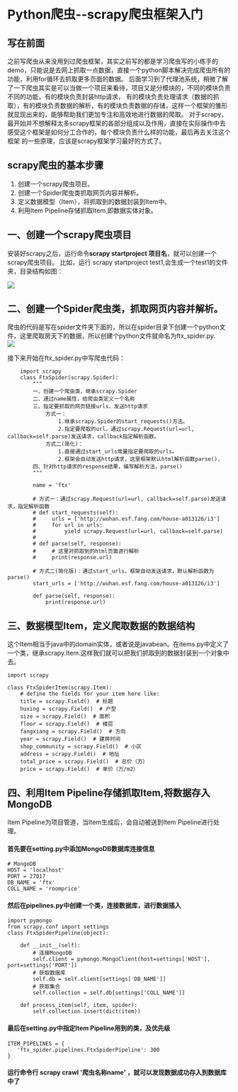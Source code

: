 # Python爬虫--scrapy爬虫框架入门
## 写在前面
之前写爬虫从来没用到过爬虫框架，其实之前写的都是学习爬虫写的小练手的demo，只能说是去网上抓取一点数据，直接一个python脚本解决完成爬虫所有的功能，利用for循环去抓取更多页面的数据。
后面学习到了代理池系统，稍微了解了一下爬虫其实是可以当做一个项目来看待，项目又是分模块的，不同的模块负责不同的功能，有的模块负责封装http请求，
有的模块负责处理请求（数据的抓取），有的模块负责数据的解析，有的模块负责数据的存储，这样一个框架的雏形就显现出来的，能够帮助我们更加专注和高效地进行数据的爬取。
对于scrapy，最开始并不想解释太多scrapy框架的各部分组成以及作用，直接在实际操作中去感受这个框架是如何分工合作的，每个模块负责什么样的功能，最后再去关注这个框架
的一些原理，应该是scrapy框架学习最好的方式了。
## scrapy爬虫的基本步骤
1. 创建一个scrapy爬虫项目。
2. 创建一个Spider爬虫类抓取网页内容并解析。
3. 定义数据模型（Item），将抓取到的数据封装到Item中。
4. 利用Item Pipeline存储抓取Item,即数据实体对象。
## 一、创建一个scrapy爬虫项目
安装好scrapy之后，运行命令**scrapy startproject 项目名**，就可以创建一个scrapy爬虫项目。
比如，运行 scrapy startproject test1,会生成一个test1的文件夹，目录结构如图：

![](https://github.com/daacheng/PythonBasic/blob/master/pic/scrapy1.png)
## 二、创建一个Spider爬虫类，抓取网页内容并解析。
爬虫的代码是写在spider文件夹下面的，所以在spider目录下创建一个python文件，这里爬取房天下的数据，所以创建个python文件就命名为ftx_spider.py.</br>
![](https://github.com/daacheng/PythonBasic/blob/master/pic/scrapy2.png)

接下来开始在ftx_spider.py中写爬虫代码：

        import scrapy    
        class FtxSpider(scrapy.Spider):
            """
            一、创建一个爬虫类，继承scrapy.Spider
            二、通过name属性，给爬虫类定义一个名称
            三、指定要抓取的网页链接urls，发送http请求
                方式一：
                    1.继承scrapy.Spider的start_requests()方法。
                    2.指定要爬取的url，通过scrapy.Request(url=url, callback=self.parse)发送请求，callback指定解析函数。
                方式二(简化)：
                    1.直接通过start_urls常量指定要爬取的urls。
                    2.框架会自动发送http请求，这里框架默认html解析函数parse().
            四、针对http请求的response结果，编写解析方法，parse()
            """

            name = 'ftx'

            # 方式一：通过scrapy.Request(url=url, callback=self.parse)发送请求，指定解析函数
            # def start_requests(self):
            #     urls = ['http://wuhan.esf.fang.com/house-a013126/i3']
            #     for url in urls:
            #         yield scrapy.Request(url=url, callback=self.parse)
            #
            # def parse(self, response):
            #     # 这里对抓取到的html页面进行解析
            #     print(response.url)

            # 方式二(简化版)：通过start_urls，框架自动发送请求，默认解析函数为parse()
            start_urls = ['http://wuhan.esf.fang.com/house-a013126/i3']

            def parse(self, response):
                print(response.url)

## 三、数据模型Item，定义爬取数据的数据结构
这个Item相当于java中的domain实体，或者说是javabean。在items.py中定义了一个类，继承scrapy.Item.这样我们就可以把我们抓取到的数据封装到一个对象中去。

    import scrapy

    class FtxSpiderItem(scrapy.Item):
        # define the fields for your item here like:
        title = scrapy.Field()  # 标题
        huxing = scrapy.Field()  # 户型
        size = scrapy.Field()  # 面积
        floor = scrapy.Field()  # 楼层
        fangxiang = scrapy.Field()  # 方向
        year = scrapy.Field()  # 建房时间
        shop_community = scrapy.Field()  # 小区
        address = scrapy.Field()  # 地址
        total_price = scrapy.Field()  # 总价（万）
        price = scrapy.Field()  # 单价（万/m2）

## 四、利用Item Pipeline存储抓取Item,将数据存入MongoDB
Item Pipeline为项目管道，当Item生成后，会自动被送到Item Pipeline进行处理。
#### 首先要在setting.py中添加MongoDB数据库连接信息
    # MongoDB
    HOST = 'localhost'
    PORT = 27017
    DB_NAME = 'ftx'
    COLL_NAME = 'roomprice'
#### 然后在pipelines.py中创建一个类，连接数据库，进行数据插入

    import pymongo
    from scrapy.conf import settings
    class FtxSpiderPipeline(object):

        def __init__(self):
            # 连接MongoDB
            self.client = pymongo.MongoClient(host=settings['HOST'], port=settings['PORT'])
            # 获取数据库
            self.db = self.client[settings['DB_NAME']]
            # 获取集合
            self.collection = self.db[settings['COLL_NAME']]

        def process_item(self, item, spider):
            self.collection.insert(dict(item))
#### 最后在setting.py中指定Item Pipeline用到的类，及优先级
    ITEM_PIPELINES = {
       'ftx_spider.pipelines.FtxSpiderPipeline': 300
    }
#### 运行命令行 scrapy crawl '爬虫名称name' ，就可以发现数据成功存入到数据库中了    
